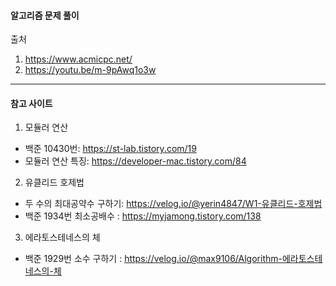 #### 알고리즘 문제 풀이 
출처
1. https://www.acmicpc.net/
2. https://youtu.be/m-9pAwq1o3w

------------

#### 참고 사이트
1. 모듈러 연산
 + 백준 10430번: https://st-lab.tistory.com/19
 + 모듈러 연산 특징: https://developer-mac.tistory.com/84

2. 유클리드 호제법
  + 두 수의 최대공약수 구하기: https://velog.io/@yerin4847/W1-유클리드-호제법
  + 백준 1934번 최소공배수 : https://myjamong.tistory.com/138

3. 에라토스테네스의 체
 + 백준 1929번 소수 구하기 : https://velog.io/@max9106/Algorithm-에라토스테네스의-체
